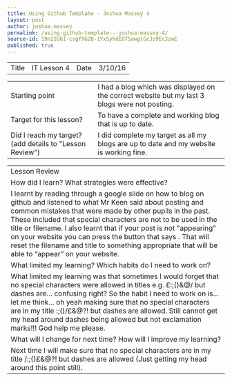 ```yaml
---
title: Using Github Template - Joshua Massey 4
layout: post
author: joshua.massey
permalink: /using-github-template---joshua-massey-4/
source-id: 19n2IU61-csgf9GZQ-1YxSyhdEGT5awglGcJo9EcJzwE
published: true
---
```

<table>
  <tr>
    <td>Title</td>
    <td>IT Lesson 4</td>
    <td>Date</td>
    <td>3/10/16</td>
  </tr>
</table>


<table>
  <tr>
    <td>Starting point</td>
    <td>I had a blog which was displayed on the correct website but my last 3 blogs were not posting.</td>
  </tr>
  <tr>
    <td>Target for this lesson?</td>
    <td>To have a complete and working blog that is up to date.</td>
  </tr>
  <tr>
    <td>Did I reach my target? 
(add details to "Lesson Review")</td>
    <td>I did complete my target as all my blogs are up to date and my website is working fine.</td>
  </tr>
</table>


<table>
  <tr>
    <td>Lesson Review</td>
  </tr>
  <tr>
    <td>How did I learn? What strategies were effective? </td>
  </tr>
  <tr>
    <td>I learnt by reading through a google slide on how to blog on github and listened to what Mr Keen said about posting and common mistakes that were made by other pupils in the past. These included that special characters are not to be used in the title or filename. I also learnt that if your post is not "appearing" on your website you can press the button that says . That will reset the filename and title to something appropriate that will be able to “appear” on your website.</td>
  </tr>
  <tr>
    <td>What limited my learning? Which habits do I need to work on? </td>
  </tr>
  <tr>
    <td>What limited my learning was that sometimes I would forget that no special characters were allowed in titles e.g. £:;()&@/ but dashes are… confusing right? So the habit I need to work on is… let me think… oh yeah making sure that no special characters are in my title :;()/£&@?! but dashes are allowed. Still cannot get my head around dashes being allowed but not exclamation marks!!! God help me please.</td>
  </tr>
  <tr>
    <td>What will I change for next time? How will I improve my learning?</td>
  </tr>
  <tr>
    <td>Next time I will make sure that no special characters are in my title /:;()£&@?! but dashes are allowed (Just getting my head around this point still).</td>
  </tr>
</table>



